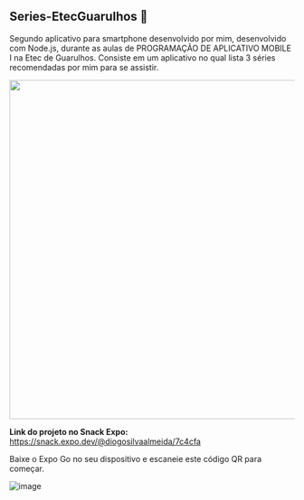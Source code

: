 ## Series-EtecGuarulhos 📱
Segundo aplicativo para smartphone desenvolvido por mim, desenvolvido com Node.js, durante as aulas de PROGRAMAÇÃO DE APLICATIVO MOBILE I na Etec de Guarulhos.
Consiste em um aplicativo no qual lista 3 séries recomendadas por mim para se assistir.<br>

<img src="https://cdn.sanity.io/images/v6v65cpt/production/276172bf76a4a1f40a5e4f434053e1aba347188f-1280x720.png?fit=max&auto=format" align="center" min-width="600px" max-width="600px" width="600px">

<strong>Link do projeto no Snack Expo: </strong>https://snack.expo.dev/@diogosilvaalmeida/7c4cfa<br>

Baixe o Expo Go no seu dispositivo e escaneie este código QR para começar.

![image](https://github.com/diogoalmeida34/Series-EtecGuarulhos/assets/90733669/39c50b20-ac6f-4658-99a3-d38ea5166a86)
